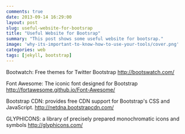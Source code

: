 ```yaml
---
comments: true
date: 2013-09-14 16:29:00
layout: post
slug: useful-website-for-bootsrap
title: "Useful Website for Bootsrap"
summary: "This post shows some useful website for bootsrap."
image: 'why-its-important-to-know-how-to-use-your-tools/cover.png'
categories: web
tags: [jekyll, bootstrap]
---
```


Bootwatch: Free themes for Twitter Bootstrap
http://bootswatch.com/


Font Awesome: The iconic font designed for Bootstrap
http://fortawesome.github.io/Font-Awesome/

Bootstrap CDN: provides free CDN support for Bootstrap's CSS and JavaScript.
http://netdna.bootstrapcdn.com/

GLYPHICONS: a library of precisely prepared monochromatic icons and symbols
http://glyphicons.com/
